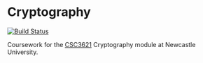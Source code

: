 Cryptography
============

[![Build Status](https://magnum.travis-ci.com/DanNixon/NCL_CSC3621.svg?token=hEeXj1er91qf6vBmhf9x&branch=master)](https://magnum.travis-ci.com/DanNixon/NCL_CSC3621)

Coursework for the
[CSC3621](http://www.ncl.ac.uk/undergraduate/modules/module/CSC3621)
Cryptography module at Newcastle University.
